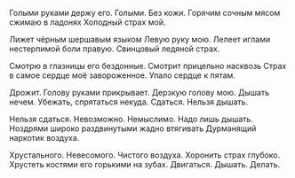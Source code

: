 Голыми руками держу его.
Голыми. Без кожи.
Горячим сочным мясом сжимаю в ладонях
Холодный страх мой.

Лижет чёрным шершавым языком
Левую руку мою.
Лелеет иглами нестерпимой боли правую.
Свинцовый ледяной страх.

Смотрю в глазницы его бездонные.
Смотрит прицельно насквозь
Страх в самое сердце моё завороженное.
Упало сердце к пятам.

Дрожит. Голову руками прикрывает.
Дерзкую голову мою.
Дышать нечем. Убежать, спрятаться некуда.
Сдаться. Нельзя дышать.

Нельзя сдаться. Невозможно. Немыслимо.
Надо лишь дышать.
Ноздрями широко раздвинутыми жадно втягивать
Дурманящий наркотик воздуха.

Хрустального. Невесомого. Чистого воздуха.
Хоронить страх глубоко.
Хрустеть костями его горькими на зубах.
Двигаться. Дышать. Делать.